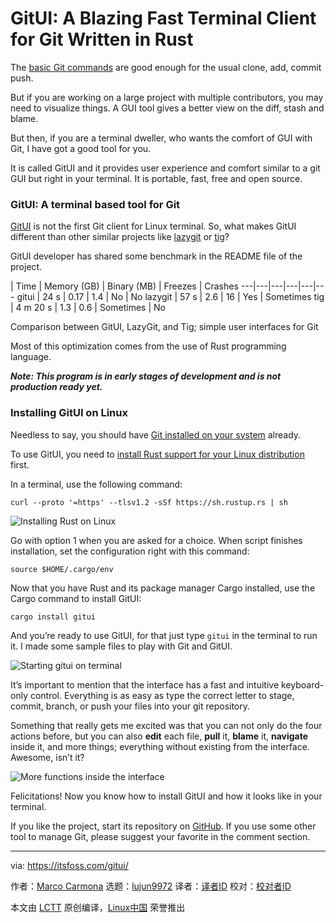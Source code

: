 [#]: subject: "GitUI: A Blazing Fast Terminal Client for Git Written in Rust"
[#]: via: "https://itsfoss.com/gitui/"
[#]: author: "Marco Carmona https://itsfoss.com/author/marco/"
[#]: collector: "lujun9972"
[#]: translator: "geekpi"
[#]: reviewer: " "
[#]: publisher: " "
[#]: url: " "

GitUI: A Blazing Fast Terminal Client for Git Written in Rust
======

The [basic Git commands][1] are good enough for the usual clone, add, commit push.

But if you are working on a large project with multiple contributors, you may need to visualize things. A GUI tool gives a better view on the diff, stash and blame.

But then, if you are a terminal dweller, who wants the comfort of GUI with Git, I have got a good tool for you.

It is called GitUI and it provides user experience and comfort similar to a git GUI but right in your terminal. It is portable, fast, free and open source.

### GitUI: A terminal based tool for Git

[GitUI][2] is not the first Git client for Linux terminal. So, what makes GitUI different than other similar projects like [lazygit][3] or [tig][4]?

GitUI developer has shared some benchmark in the README file of the project.

| Time | Memory (GB) | Binary (MB) | Freezes | Crashes
---|---|---|---|---|---
gitui | 24 s | 0.17 | 1.4 | No | No
lazygit | 57 s | 2.6 | 16 | Yes | Sometimes
tig | 4 m 20 s | 1.3 | 0.6 | Sometimes | No

Comparison between GitUI, LazyGit, and Tig; simple user interfaces for Git

Most of this optimization comes from the use of Rust programming language.

_**Note: This program is in early stages of development and is not production ready yet.**_

### Installing GitUI on Linux

Needless to say, you should have [Git installed on your system][5] already.

To use GitUI, you need to [install Rust support for your Linux distribution][6] first.

In a terminal, use the following command:

```
curl --proto '=https' --tlsv1.2 -sSf https://sh.rustup.rs | sh
```

![Installing Rust on Linux][7]

Go with option 1 when you are asked for a choice. When script finishes installation, set the configuration right with this command:

```
source $HOME/.cargo/env
```

Now that you have Rust and its package manager Cargo installed, use the Cargo command to install GitUI:

```
cargo install gitui
```

And you’re ready to use GitUI, for that just type `gitui` in the terminal to run it. I made some sample files to play with Git and GitUI.

![Starting gitui on terminal][8]

It’s important to mention that the interface has a fast and intuitive keyboard-only control. Everything is as easy as type the correct letter to stage, commit, branch, or push your files into your git repository.

Something that really gets me excited was that you can not only do the four actions before, but you can also **edit** each file, **pull** it, **blame** it, **navigate** inside it, and more things; everything without existing from the interface. Awesome, isn’t it?

![More functions inside the interface][9]

Felicitations! Now you know how to install GitUI and how it looks like in your terminal.

If you like the project, start its repository on [GitHub][2]. If you use some other tool to manage Git, please suggest your favorite in the comment section.

--------------------------------------------------------------------------------

via: https://itsfoss.com/gitui/

作者：[Marco Carmona][a]
选题：[lujun9972][b]
译者：[译者ID](https://github.com/译者ID)
校对：[校对者ID](https://github.com/校对者ID)

本文由 [LCTT](https://github.com/LCTT/TranslateProject) 原创编译，[Linux中国](https://linux.cn/) 荣誉推出

[a]: https://itsfoss.com/author/marco/
[b]: https://github.com/lujun9972
[1]: https://itsfoss.com/basic-git-commands-cheat-sheet/
[2]: https://github.com/Extrawurst/gitui
[3]: https://github.com/jesseduffield/lazygit
[4]: https://jonas.github.io/tig/
[5]: https://itsfoss.com/install-git-ubuntu/
[6]: https://itsfoss.com/install-rust-cargo-ubuntu-linux/
[7]: https://i0.wp.com/itsfoss.com/wp-content/uploads/2021/10/Installing-Rust-step-1.png?resize=800%2C471&ssl=1
[8]: https://i0.wp.com/itsfoss.com/wp-content/uploads/2021/10/Starting-GitUI-on-terminal.png?resize=800%2C471&ssl=1
[9]: https://i0.wp.com/itsfoss.com/wp-content/uploads/2021/10/More-functions-inside-the-interface.png?resize=800%2C471&ssl=1
